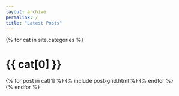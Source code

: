 ```yaml
---
layout: archive
permalink: /
title: "Latest Posts"
---
```


<div class="tiles">
{% for cat in site.categories %}
<div class="page-title">
  <h1>{{ cat[0] }}</h1>
</div>
<div>
{% for post in cat[1] %}
	{% include post-grid.html %}
{% endfor %}
</div>
{% endfor %}
</div><!-- /.tiles -->
